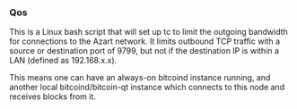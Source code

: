 ### Qos ###

This is a Linux bash script that will set up tc to limit the outgoing bandwidth for connections to the Azart network. It limits outbound TCP traffic with a source or destination port of 9799, but not if the destination IP is within a LAN (defined as 192.168.x.x).

This means one can have an always-on bitcoind instance running, and another local bitcoind/bitcoin-qt instance which connects to this node and receives blocks from it.
